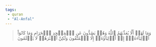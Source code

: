 ```yaml
---
tags: 
 - quran 
 - "Al-Anfal"
---
```


> وَمَا لَهُمۡ أَلَّا يُعَذِّبَهُمُ ٱللَّهُ وَهُمۡ يَصُدُّونَ عَنِ ٱلۡمَسۡجِدِ ٱلۡحَرَامِ وَمَا كَانُوٓاْ أَوۡلِيَآءَهُۥٓۚ إِنۡ أَوۡلِيَآؤُهُۥٓ إِلَّا ٱلۡمُتَّقُونَ وَلَٰكِنَّ أَكۡثَرَهُمۡ لَا يَعۡلَمُونَ
